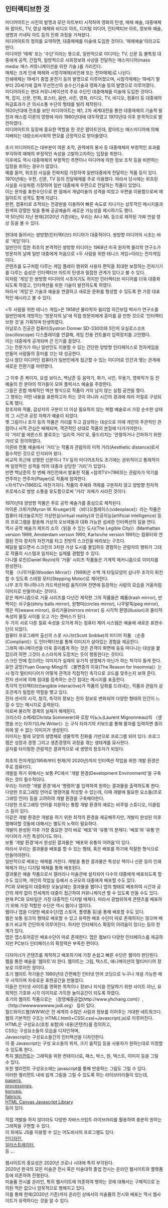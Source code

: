 <h2>인터랙티브한 것</h2>
미디어아트는 사진의 발명과 모던 아트부터 시작하여 영화의 탄생, 매체 예술, 대중매체와 팝아트, TV, 영상 매체와 비디오 아트, 디지털 미디어, 인터랙티브 아트, 정보와 예술, 생명과 키네틱 아트 등의 진화 과정을 거쳐왔다. <br>
미디어아트의 정의를 요약하면, 대중매체를 미술에 도입한 것이다. '매체예술'이라고도 한다. <br>
미디어란 '매체' 또는 '수단'이라는 뜻으로, 일반적으로 미디어는 TV, 신문 등 불특정 대중에게 공적, 간접적, 일방적으로 사회정보와 사상을 전달하는 매스미디어(mass media: 매스 커뮤니케이션을 위한 기술.)를 가리킨다. <br>
매체는 크게 인쇄 매체와 시청각매체(비인쇄 또는 전파매체)로 나뉜다. <br>
인쇄매체는 19세기 중엽 윤전기 등의 발명으로 이루어졌으며, 시청각매체는 19세기 말부터 20세기에 걸쳐 무선전신의 송수신기술과 영화기술 등의 발명으로 이루어졌다. <br>
미디어아트는 현대 커뮤니케이션의 주요 수단인 대중매체를 미술에 도입한 것이다. <br>
책, 잡지, 신문, 만화, 포스터, 음반, 사진, 영화, 라디오, TV, 비디오, 컴퓨터 등 대중에의 파급효과가 큰 의사소통 수단의 형태를 빌려 제작된다. <br>
1920년대에 전조를 보인 미디어아트는 제1, 2차 세계대전을 통한 대중매체의 기술적 발전과 매스컴 이론의 영향에 따라 1960년대에 대두하였고 1970년대 이후 본격적으로 발전하였다. <br>
미디어아트의 등장에 중요한 역할을 한 것은 팝아트인데, 팝아트는 매스미디어에 의해 지배되는 대량소비사회의 면모를 긍정적으로 받아들였다. <br>
<br>
초기 미디어아트는 대부분이 여론 조작, 권력에의 봉사 등 대중매체의 부정적인 효과를 부각하여 매체의 부정적인 속성을 고발하고자하는 입장을 취한다. <br>
이후에도 역시 대중매체의 부정적인 측면이나 미디어에 의한 정보 조작 등을 비판하는 입장을 취하는 경우가 많았다. <br>
예를 들어, 위조된 사실을 진짜처럼 가장하여 일반대중에게 전달하는 작품 등이 있다. <br>
1970년에는 우편, 신문, TV 등의 전달매체를 주로 이용했다. 따라서 당시에는 위조된 사실을 사실처럼 가장하여 일반 대중에게 우편으로 전달하는 작품이 있었다. <br>
이는 문자를 표현수단으로 한 점에서 개념미술의 성격을 띠었고 우편을 이용함으로써 메일아트의 성격도 함께 지녔다. <br>
한편, 컴퓨터로 조적되는 전광판을 이용하여 빠른 속도로 지나가는 상투적인 메시지들과 원색의 강렬한 빛을 통해 공공예술의 새로운 가능성을 제시하기도 했다. <br>
약 50년이 지난 현재(2020년 기준)에는, 우리는 AI나 ML 등으로 제작된 가짜 연설 영상 등을 볼 수 있다. <br>
<br>
현대에 들어서는 쌍방향(인터랙티브) 미디어가 대중적이다. 쌍방향 미디어의 시초는 바로 '게임'이다. <br>
일반인이 접한 최초의 본격적인 쌍방향 미디어는 1968년 미국 원자핵 물리학 연구소가 방문자의 날에 일반 대중에게 처음으로 <두 사람을 위한 테니스 게임>이라는 전자게임이다. <br>
콘텐츠를 도구처럼 다루는 게임 플레이 행위와 사용자 편익을 최대한 보장하는 전자기기를 다루는 습성은 인터랙티브 아트의 탄생과 밀접한 관계가 있다고 볼 수 있다. <br>
이처럼 '게임'은 쌍방향 미디어의 시초이기도 하지만 인터랙티브 미디어를 더욱 대중화되도록 하였고, 인터랙션를 위한 기술이 발전하도록 하였다. <br>
따라서 '게임'은 기술과 예술을 연결하고 새로운 문화를 형성할 수 있도록 한 가장 대표적인 예시라고 볼 수 있다. <br>
<br>
<두 사람을 위한 테니스 게임>은 1958년 물라학자 윌리엄 히긴보덤 박사가 연구소를 일반인에게 개방하는 '방문자의 날'에 직접 방문자에게 흥미를 끌 만한 것으로 '인터랙티브한 것'을 기획하며 탄생하였다. <br>
아날로스 진공관 컴퓨터(Systron Donner SD-3300)와 5인치 오실로스코프(oscilloscope) 디스플레이를 연결해, 게임 전용 컨트롤러 입력장치를 고안했다. <br>
이는 대중에게 공개되며 큰 인기를 끌었다. <br>
그는 전문가가 아닌 일반인도 이용할 수 있는 간단한 양방향 인터페이스로 전자게임을 만들어 사람들의 흥미를 끄는 데 성공한다. <br>
당시 첨단 미디어인 컴퓨터가 일반인에게 접근할 수 있는 미디어로 인간과 맺는 관계에 새로운 전환기를 마련했다. <br>
<br>
그 이후 존 케이지, 요셉 보이스, 백남준 등 음악가, 화가, 시인, 무용가, 영화작가 등 전 예술의 전 분야의 작가들이 모여 플럭서스 예술을 주창한다. <br>
그들은 혼합 매체적인 액션 형식으로 작품이 거의 남지 않는 실험 공연을 했다. <br>
그 행위는 어떤 내용을 표현하고자 하는 것이 아니라 시간의 경과에 따라 저절로 구성되도록 했다. <br>
창조자와 작품, 감상자의 구분이 더 이상 필요하지 않는 복합 예술로서 가장 순수한 상태의 그 시간과 공장 자체가 예술이 되었다. <br>
옛 그림이나 조각 등의 작품은 거리를 두고 감상하는 대상으로 이때 개인의 주관적인 관점이나 사적 관심은 배제되며, 객관적인 상태로 작품의 본질에 다가가야한다. <br>
이 '거리'를 에른스트 블로흐는 '심리적 거리'로, 올드리치는 '관찰하거나 간파하기 위한 거리'로 정의하였다. <br>
이른바 전통 예술에서 '거리'는 작품과 관람자의 미적 거리(Aesthetic distance)로서 필수적인 것으로 인식되어 왔다. <br>
비교적 최근에 성행한 신문이나 TV 등의 미디어조차도 초기에는 권위적이고 통제적이며 일방적인 성격을 띄어 대중과 상당한 '거리'가 있었다. <br>
반면 백남준의 첫 번째 개인전에서 발표한 작품 <참여TV>(1963)는 관람자가 악기를 연주하는 연주자(Player)로 작품에 참여한다. <br>
<자석TV>(1965)도 마찬가지다. 작품의 주체와 객체를 구분하지 않고 양방향 전자적 프로세스로 쌍방 소통을 유도함으로써 '거리' 자체가 사라진 것이다. <br> 
<br>
1970년대 양방향 작품은 주로 공학 예술가를 중심으로 제작된다. <br>
마이론 크뤼거(Myron W. Krueger)의 〈비디오플레이스(videoplace)〉라는 작품은 컴퓨터 테크놀로지인 가상현실(virtual reality)과 인공지능(artificial intelligence) 등의 프로그램을 활용해 가상의 오브제들과 대화 가능한 섬세한 인터랙션의 길을 연다.<br>
역시 공학 예술가 제프리 쇼의〈읽을 수 있는 도시(The Legible City)〉(Manhattan version 1989, Amsterdam version 1990, Karlsruhe version 1991)는 컴퓨터와 연결된 전자 장치의 자전거를 타고 전방의 스크린을 바라보는 구조다. <br>
페달을 밟으면서 스크린의 3차원 가상 도시를 몰입하듯 경험하는 관람자의 행위가 그대로 작품의 시스템과 일치되는 실제를 경험할 수 있다. <br>
다니엘 로진(Daniel Rozin)의 '거울' 시리즈 작품들은 기계적 메커니즘으로 이미지를 완성한다. <br>
작품 〈나무거울(Wooden Mirror)〉(1999)은 수백 개 타일모양의 삼나무 조각이 회전할 수 있도록 스테핑 모터(Stepping Motor)로 제어한다. <br>
나무 조각 하나하나가 카드섹션처럼 움직이며 전면에 등장하는 사람의 모습을 거울처럼 이미지로 만들어내는 것이다.<br>
같은 메커니즘으로 거울 시리즈를 다년간 제작한 그의 작품들은 폐품(trash mirror), 반짝이는 쇠구슬(shiny balls mirror), 원형띠(circles mirror), 나무말뚝(peg mirror), 엮은 띠(weave mirror), 유리거울(mirrors mirror) 등 시각적 환영(illusion)과 물리적 속성의 물질 사이를 오고 가는 캔버스가 된다. <br>
두 가지 서로 다른 질료 속성을 오가게 하는 컴퓨터 제어 시스템은 예술에 새로운 표현수단이 되었다. <br>
컴퓨터 프로그래머 출신의 스콧 시니브(Scott Snibbe)의 미디어 작품 〈순종(Compliant)〉도 인터랙티브를 통해 이미지가 살아있는 경험을 제공한다. <br>
그래픽 애니메이션을 더욱 흥미롭게 하는 것은 관객이 화면에 둥둥 떠다니는 대상을 붙잡으려 하면 그것이 소스라치게 도망치는 듯이 행동한다는 것이다. <br>
스크린 안에 잡으려는 이미지가 실재의 유기적 생명체가 아닌가 하는 착각이 들게 한다. <br>
유안 공밍(Yuan Goang-Ming)의 〈불면증의 이유(The Reason for Insomnia)〉는 시·청각 멀티미디어가 어떻게 관객과 직접적인 촉각으로 코드를 맞추는지 보여 준다. <br>
전자 센서에 의해 침대를 접촉하는 순간 침대는 메시지를 표출한다. <br>
촉각적 인터랙티브(tangible interactive)가 작품의 담화를 드러내는, 작품과 관람자 상호관계가 밀접한 역할을 맺고 있다. <br>
전자 센서의 시각, 청각, 촉각의 정보는 전자 정보로 변화되어 다양한 형태의 인간이 느낄 수 있는 메시지로 출력된다. <br>
이로써 물리적 경계의 실체가 해체된다. <br>
크리스타 소메레(Christa Sommerer)와 로랑 미뇨노(Laurent Mignonneau)의 〈생명을 쓰는 타자기(Life Writer)〉는 구식 타자기의 키보드를 통해 활자를 입력하면 종이 위에 알 수 없는 이미지가 생성된다. <br>
이미지는 벌레 모양의 생명체로 생물학적 진화를 기반으로 프로그램 되어 있다. 프로그램은 성장과 경쟁 그리고 생존경쟁의 과정을 겪는 생태계를 묘사한다. <br>
글자를 타이핑한 관람객은 결과적으로 새 생명의 창조자가 되었다.<br>
<br>
최초의 전자게임(1958)부터 현재(약 2020년)까지 인터렉션 작업을 위한 개발 환경은 주로 컴퓨터다. <br>
개발을 하기 위해서는 보통 PC에서 '개발 환경(Development Environment)'을 구축하는 것이 필수적이다. <br>
우리는 이러한 '개발 환경'에서 '명령어'를 입력하여 원하는 결과물을 출력하도록 한다. <br>
다양한 프로그래밍 언어로 명령어를 작성할 수 있는데, 이때 개발에 필요한 요소들(프로그래밍 언어) 등을 고려하여 개발 환경을 구축해야한다. <br>
다양한 프로그래밍 언어를 지원하는 통합 개발 환경의 예로는 비주얼 스튜디오, 이클립스 등이 있다. <br>
이같은 개발 환경은 개발을 하기 위한 최적의 환경을 제공해주지만, 개발이 완성된 이후 행해야할 것들에 대해서는 별도의 노력이 필요하다. <br>
개발이 완성된 이후 가장 중요한 것이 바로 '배포'와 '유통'의 문제다. '배포'와 '유통'은 미디어가 가진 특성이기도 하다. <br>
보통 '개발 환경'에서 완성된 결과물은 '배포와 유통의 어려움'이 있다. <br>
따라서 우리는 결과물을 배포를 할 수 있는 형태, 혹은 배포를 하기에 적절한 형식으로 만들어야한다. <br>
일반적으로 배포는 매체를 거친다. 개발을 통한 결과물은 특성상 책이나 신문 등의 인쇄매체가 아닌 디지털 매체를 통해 배포된다. <br>
결과물은 예술 작품으로서 갤러리나 미술관에 설치되어 다수의 대중에게 배포되도록 할수도 있으며, 개인의 작업실 등에서 소규모의 대중에게 배포할 수도 있다. <br>
PC와 모바일이 대중화된 오늘날에는 결과물을 웹이나 앱의 형태로 배포하여 시간과 공간의 제약 없이 전세계의 대중이 접근하여 커뮤니케이션 할 수 있도록 만들 수도 있다. <br>
현재 PC와 모바일은 가장 대중적인 디지털 매체다. 따라서 광범위하게 콘텐츠를 배포하기 위해 가장 적합한 수단은 역시 웹이나 앱이다. <br>
웹이나 앱을 다양한 배포수단(앱 스토어, 플랫폼 등)을 통해 배포할 수도 있다. <br>
웹은 보통 링크의 형태로 배포할 수 있고 유력한 배포 수단이 따로 존재하지는 않으며 배포가 비교적 간단하게 이루어진다. 하지만 인터페이스 확장의 어려움이 있다는 등의 한계가 있다. <br>
앱은 앱스토어같은 배포수단이 따로 존재한다. 앱은 웹보다 다양한 인터페이스를 제공하지만 PC보다 인터페이스의 확장력은 부족한 편이다. <br>
<br>
디자이너가 콘텐츠를 제작하고 배포하기에 가장 손쉽고 빠른 수단은 웹이라 판단된다. <br>
웹을 통한 예술을 '웹아트'라 한다. 웹아트는 그림, 텍스트, 애니메이션의 멀티미디어 정보로 이루어진 창이다. <br> 
초기 웹아트 작가들은 1990년대 간편해진 인터넷 언어 코딩으로 누구나 개설 가능한 매우 사적이며 자유로운 표현공간을 만들었다. <br>
이들은 인터넷 사이트를 명확한 목적이나 정보나 지식을 전달하기 위한 사이트 아닌, 유희적인 기호와 시각 이미지로 가득한 놀이공간이 되도록 하였다. <br>
초기의 웹아트 작품으로는 〈장영혜중공업(http://www.yhchang.com)〉, 〈http://wwwwwwwww.jodi.org〉 등이 있다. <br>
월드와이드웹(WWW)은 전 세계의 수많은 사람과 정보를 이어주는 거대한 네트워크다. <br>
웹의 기본적인 구조는 HTML(.html)+CSS(.css)+Javascript(.js)로 이루어진다. <br>
HTML은 구성요소(호칭 포함)와 내용(콘텐츠)를 정의하고, <br>
CSS는 구성요소들의 모습을 디자인하며, <br>
Javascript는 구성요소들간의 인터렉션을 디자인한다. <br>
이 중 Javascript는 구성 요소들의 위치, 크기 움직임 등을 사용자가 원하는대로 지정할 수 있도록 한다. <br>
특히 <a href="https://www.w3schools.com/html/html5_canvas.asp"><canvas> 앨리먼트</a>는 그래픽을 위한 컨테이너로, 패스, 박스, 원, 텍스트, 이미지 등을 그릴 수 있다. <br>
또한 <canvas> 앨리먼트 구성요소에는 javascript를 통해 반응하는 그림도 그릴 수 있다. <br>
이러한 <canvas> 앨리먼트 내에 쉽게 그림을 그릴 수 있도록 하는 라이브러리들이 있는데, <br>
<a href="https://www.w3schools.com/html/html5_canvas.asp">paperjs</a>, <br>
<a href="https://github.com/processing-js/processing-js">processingjs</a>, <br>
<a href="https://www.w3schools.com/html/html5_canvas.asp">konvajs</a>, <br>
<a href="http://fabricjs.com/">fabricjs</a>, <br>
<a href="http://html-canvas-lib.sourceforge.net/#about">HTML Canvas Javascript Library</a> <br>
등이 있다. <br>
  <br>
직접 개발을 하지 않더라도 다양한 자바스크립트 라이브러리를 활용하여 충분히 원하는 그래픽을 구현할 수 있다. <br>
이 외에도 JS를 이용할 수 있는 어도비사의 프로그램도 있다. <br>
<a href="http://basiljs.ch/gallery/geometrie-1/">인디자인</a>, <br>
<a href="https://scriptographer.org/gallery/">일러스트레이터</a>, <br>
등 ... <br>
<br>
웹사이트의 중요성은 2020년 코로나 시대에 특히 부각된다. <br>
2020년 한국의 모든 미술관 전시 혹은 미술대학 졸업 전시는 온라인 웹사이트와 플랫폼 등에 의존하여 진행된다. <br>
미술품 전시를 온라인, 특히 웹사이트에 의존하여 행하는 것에 대해서는 구체적으로 논의된 적은 없으나 암묵적으로 행해지고 있다. <br>
이를 통해 현재(2020년 기준)까지 온라인 상에서의 미술품의 전시와 배포는 역시 웹사이트가 유력하다는 것을 알 수 있다. <br>
<br>
